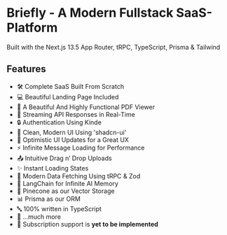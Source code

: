# Briefly - A Modern Fullstack SaaS-Platform

Built with the Next.js 13.5 App Router, tRPC, TypeScript, Prisma & Tailwind

## Features

- 🛠️ Complete SaaS Built From Scratch  
- 💻 Beautiful Landing Page Included  
- 📄 A Beautiful And Highly Functional PDF Viewer  
- 🔄 Streaming API Responses in Real-Time  
- 🔒 Authentication Using Kinde  
- 🎨 Clean, Modern UI Using 'shadcn-ui'  
- 🚀 Optimistic UI Updates for a Great UX  
- ⚡ Infinite Message Loading for Performance  
- 📤 Intuitive Drag n’ Drop Uploads  
- ✨ Instant Loading States  
- 🔧 Modern Data Fetching Using tRPC & Zod  
- 🧠 LangChain for Infinite AI Memory  
- 🌲 Pinecone as our Vector Storage  
- 📊 Prisma as our ORM  
- 🔤 100% written in TypeScript  
- 🎁 ...much more  
- 🧪 Subscription support is **yet to be implemented**


